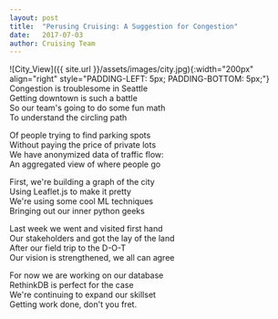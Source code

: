 ```yaml
---
layout: post
title:  "Perusing Cruising: A Suggestion for Congestion"
date:   2017-07-03
author: Cruising Team
---
```

![City_View]({{ site.url }}/assets/images/city.jpg){:width="200px" align="right" style="PADDING-LEFT: 5px; PADDING-BOTTOM: 5px;"}
Congestion is troublesome in Seattle  
Getting downtown is such a battle  
So our team's going to do some fun math  
To understand the circling path  

Of people trying to find parking spots  
Without paying the price of private lots  
We have anonymized data of traffic flow:  
An aggregated view of where people go  

First, we're building a graph of the city  
Using Leaflet.js to make it pretty  
We're using some cool ML techniques  
Bringing out our inner python geeks  

Last week we went and visited first hand  
Our stakeholders and got the lay of the land  
After our field trip to the D-O-T  
Our vision is strengthened, we all can agree  

For now we are working on our database  
RethinkDB is perfect for the case  
We're continuing to expand our skillset  
Getting work done, don't you fret.  
